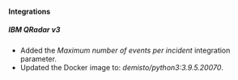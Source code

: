 
#### Integrations
##### IBM QRadar v3
- Added the *Maximum number of events per incident* integration parameter.
- Updated the Docker image to: *demisto/python3:3.9.5.20070*.
